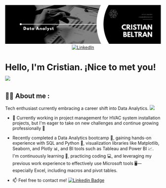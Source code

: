 <div id="header" align="center">
  <img decoding="async" 
src="https://github.com/cdbeltran1/cdbeltran1/blob/main/Black%20%26%20White%20Modern%20Minimalist%20Data%20Analyst%20LinkedIn%20Banner.png"
width="800"/>
</div>

<div id="header" align="center">
  <a href="https://www.linkedin.com/in/cristian-david-beltran-aponte/">
    <img src="https://img.shields.io/badge/LinkedIn-0077B5?style=for-the-badge&logo=linkedin&logoColor=white" alt="LinkedIn">
  </a>
</div>

 <h1>
  Hello, I'm Cristian. ¡Nice to met you!
  <img decoding="async" src="https://media.giphy.com/media/hvRJCLFzcasrR4ia7z/giphy.gif" width="30px"/>
</h1>

## :man_technologist: About me :

Tech enthusiast currently embracing a career shift into Data Analytics. <img decoding="async" 
src="https://media.giphy.com/media/WUlplcMpOCEmTGBtBW/giphy.gif" width="30">

* :telescope: Currently working in project management for HVAC system installation projects, but I'm eager to take on new challenges and continue growing professionally :muscle:

* Recently completed a Data Analytics bootcamp :star2:, gaining hands-on experience with SQL and Python :snake:, visualization libraries like Matplotlib, Seaborn, and Plotly :bar_chart:, and BI tools such as Tableau and Power BI :chart_with_upwards_trend:. I'm continuously learning :seedling:, practicing coding :computer:, and leveraging my previous work experience to effectively use Microsoft tools :desktop_computer:—especially Excel, including macros and pivot tables.

* :mailbox: Feel free to contact me! [![Linkedin Badge](https://img.shields.io/badge/-Cristian-blue?style=flat&logo=Linkedin&logoColor=white)](https://www.linkedin.com/in/cristian-david-beltran-aponte/)
<!--
**cdbeltran1/cdbeltran1** is a ✨ _special_ ✨ repository because its `README.md` (this file) appears on your GitHub profile.

Here are some ideas to get you started:

- 🔭 I’m currently working on ...
- 🌱 I’m currently learning ...
- 👯 I’m looking to collaborate on ...
- 🤔 I’m looking for help with ...
- 💬 Ask me about ...
- 📫 How to reach me: ...
- 😄 Pronouns: ...
- ⚡ Fun fact: ...
-->
